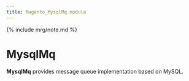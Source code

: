 ```yaml
---
title: Magento_MysqlMq module
---
```


{% include mrg/note.md %}

# MysqlMq

**MysqlMq** provides message queue implementation based on MySQL.
